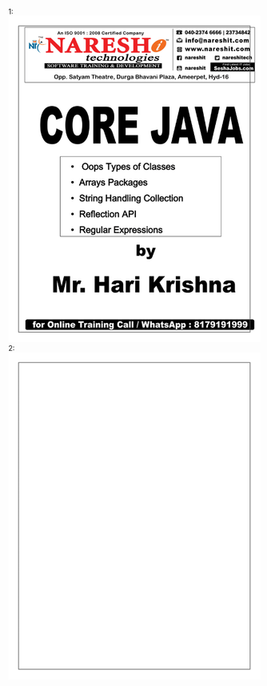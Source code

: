 1: 
![alt text](https://github.com/Rockycta/corejava2/blob/master/HKSIRNOTES/03%20Xerox03%20%20OOP__Array__Pac_SH__Col__RA__RE%20(CJ)_png%20files/03%20Xerox03%20%20OOP__Array__Pac_SH__Col__RA__RE%20(CJ)-1-1.png)
2:
![alt text](https://github.com/Rockycta/corejava2/blob/master/HKSIRNOTES/03%20Xerox03%20%20OOP__Array__Pac_SH__Col__RA__RE%20(CJ)_png%20files/03%20Xerox03%20%20OOP__Array__Pac_SH__Col__RA__RE%20(CJ)-2-1.png)
